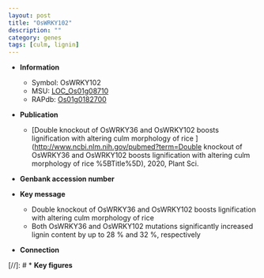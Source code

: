 ```yaml
---
layout: post
title: "OsWRKY102"
description: ""
category: genes
tags: [culm, lignin]
---
```


* **Information**  
    + Symbol: OsWRKY102  
    + MSU: [LOC_Os01g08710](http://rice.uga.edu/cgi-bin/ORF_infopage.cgi?orf=LOC_Os01g08710)  
    + RAPdb: [Os01g0182700](https://rapdb.dna.affrc.go.jp/locus/?name=Os01g0182700)  

* **Publication**  
    + [Double knockout of OsWRKY36 and OsWRKY102 boosts lignification with altering culm morphology of rice ](http://www.ncbi.nlm.nih.gov/pubmed?term=Double knockout of OsWRKY36 and OsWRKY102 boosts lignification with altering culm morphology of rice %5BTitle%5D), 2020, Plant Sci.

* **Genbank accession number**  

* **Key message**  
    + Double knockout of OsWRKY36 and OsWRKY102 boosts lignification with altering culm morphology of rice
    + Both OsWRKY36 and OsWRKY102 mutations significantly increased lignin content by up to 28 % and 32 %, respectively

* **Connection**  

[//]: # * **Key figures**  


